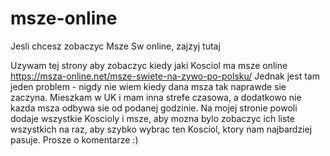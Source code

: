 # msze-online
Jesli chcesz zobaczyc Msze Sw online, zajzyj tutaj

Uzywam tej strony aby zobaczyc kiedy jaki Kosciol ma msze online https://msza-online.net/msze-swiete-na-zywo-po-polsku/
Jednak jest tam jeden problem - nigdy nie wiem kiedy dana msza tak naprawde sie zaczyna. Mieszkam w UK i mam inna strefe czasowa, a dodatkowo nie kazda msza odbywa sie od podanej godzinie. Na mojej stronie powoli dodaje wszystkie Koscioly i msze, aby mozna bylo zobaczyc ich liste wszystkich na raz, aby szybko wybrac ten Kosciol, ktory nam najbardziej pasuje. Prosze o komentarze :)
